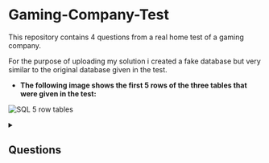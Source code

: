 # Gaming-Company-Test

This repository contains 4 questions from a real home test of a gaming company.

For the purpose of uploading my solution i created a fake database but very similar to the original database given in the test.

* **The following image shows the first 5 rows of the three tables that were given in the test:**

![SQL 5 row tables](https://user-images.githubusercontent.com/80172576/194295535-8666cd3b-29c5-48d8-9516-840e06f8bd2e.jpeg)

<details>
  <summary><h2>Questions</h2></summary>
  
1. Find the country with the ghighest total deposits amount (off all users combined). Your answer should include the country name (column name: "country_name") and the total amount (column name: "lifetime_deposit_amount").

2. Return the total number of sessions reported in raw_data (column name: "total_sessions"), and the number of sessions that included the activity: "village_completed" (column name: "village_comepleted_sessions"). Your answer should include a single row with two columns.

3. Return a list of all the paying users from the USA (users that had at least one purchase, column name: "user_id"), and the first item they purchased (column name: "purchased_item"). Order your answer by user id, descending.

4. For each coupon - report its ID (column name: "coupon_id"), the total price iOS users actually paid while it was active (column name: "total_deposits", rounded to 1 digit after the decimal), and the number of iOS users that paid while it was active (column name: "depositors"). Order your results by the amount paid, from the least to the most.
</details>


